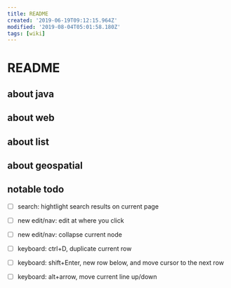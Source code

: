 ```yaml
---
title: README
created: '2019-06-19T09:12:15.964Z'
modified: '2019-08-04T05:01:58.180Z'
tags: [wiki]
---
```


# README

## about java

## about web

## about list

## about geospatial  

## notable todo
-[ ] search: hightlight search results on current page
-[ ] new edit/nav: edit at where you click  
-[ ] new edit/nav: collapse current node  
-[ ] keyboard: ctrl+D, duplicate current row
-[ ] keyboard: shift+Enter, new row below, and move cursor to the next row
-[ ] keyboard: alt+arrow, move current line up/down

